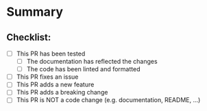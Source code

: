 # Summary

<!-- What does this Pull Request modify or add? Give a proper explanation please! -->

<!-- If you are fixing an issue, please link to it by writing "Closes #issue_number" (replace issue_number with the actual issue number). -->


## Checklist:

<!-- Check off all the relevant descriptions. Add an `x` to check them and leave out the boxes that are not relevant. Example: `[x]` -->

- [ ] This PR has been tested
    - [ ] The documentation has reflected the changes
    - [ ] The code has been linted and formatted
- [ ] This PR fixes an issue
- [ ] This PR adds a new feature
- [ ] This PR adds a breaking change
- [ ] This PR is NOT a code change (e.g. documentation, README, ...)